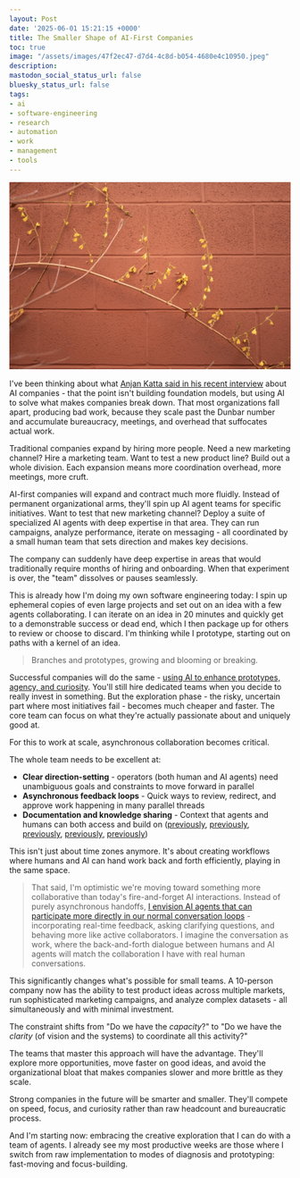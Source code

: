 ```yaml
---
layout: Post
date: '2025-06-01 15:21:15 +0000'
title: The Smaller Shape of AI-First Companies
toc: true
image: "/assets/images/47f2ec47-d7d4-4c8d-b054-4680e4c10950.jpeg"
description:
mastodon_social_status_url: false
bluesky_status_url: false
tags:
- ai
- software-engineering
- research
- automation
- work
- management
- tools
---
```



![branches](/assets/images/47f2ec47-d7d4-4c8d-b054-4680e4c10950.jpeg)

I've been thinking about what [Anjan Katta said in his recent interview](https://www.joshbeckman.org/notes/889671175) about AI companies - that the point isn't building foundation models, but using AI to solve what makes companies break down. That most organizations fall apart, producing bad work, because they scale past the Dunbar number and accumulate bureaucracy, meetings, and overhead that suffocates actual work.

Traditional companies expand by hiring more people. Need a new marketing channel? Hire a marketing team. Want to test a new product line? Build out a whole division. Each expansion means more coordination overhead, more meetings, more cruft.

AI-first companies will expand and contract much more fluidly. Instead of permanent organizational arms, they'll spin up AI agent teams for specific initiatives. Want to test that new marketing channel? Deploy a suite of specialized AI agents with deep expertise in that area. They can run campaigns, analyze performance, iterate on messaging - all coordinated by a small human team that sets direction and makes key decisions.

The company can suddenly have deep expertise in areas that would traditionally require months of hiring and onboarding. When that experiment is over, the "team" dissolves or pauses seamlessly.

This is already how I'm doing my own software engineering today: I spin up ephemeral copies of even large projects and set out on an idea with a few agents collaborating. I can iterate on an idea in 20 minutes and quickly get to a demonstrable success or dead end, which I then package up for others to review or choose to discard. I'm thinking while I prototype, starting out on paths with a kernel of an idea.

> Branches and prototypes, growing and blooming or breaking.

Successful companies will do the same - [using AI to enhance prototypes, agency, and curiosity](https://www.joshbeckman.org/notes/846060336). You'll still hire dedicated teams when you decide to really invest in something. But the exploration phase - the risky, uncertain part where most initiatives fail - becomes much cheaper and faster. The core team can focus on what they're actually passionate about and uniquely good at.

For this to work at scale, asynchronous collaboration becomes critical.

The whole team needs to be excellent at:
- **Clear direction-setting** - operators (both human and AI agents) need unambiguous goals and constraints to move forward in parallel
- **Asynchronous feedback loops** - Quick ways to review, redirect, and approve work happening in many parallel threads
- **Documentation and knowledge sharing** - Context that agents and humans can both access and build on ([previously](https://www.joshbeckman.org/notes/655028693), [previously](https://www.joshbeckman.org/notes/478841261), [previously](https://www.joshbeckman.org/notes/475711741), [previously](https://www.joshbeckman.org/notes/724851287), [previously](https://www.joshbeckman.org/notes/680159531))

This isn't just about time zones anymore. It's about creating workflows where humans and AI can hand work back and forth efficiently, playing in the same space.

> That said, I'm optimistic we're moving toward something more collaborative than today's fire-and-forget AI interactions. Instead of purely asynchronous handoffs, [I envision AI agents that can participate more directly in our normal conversation loops](https://www.joshbeckman.org/notes/01jvz9k8wtx41f439njg9h7a2h) - incorporating real-time feedback, asking clarifying questions, and behaving more like active collaborators. I imagine the conversation as work, where the back-and-forth dialogue between humans and AI agents will match the collaboration I have with real human conversations.

This significantly changes what's possible for small teams. A 10-person company now has the ability to test product ideas across multiple markets, run sophisticated marketing campaigns, and analyze complex datasets - all simultaneously and with minimal investment.

The constraint shifts from "Do we have the _capacity_?" to "Do we have the _clarity_ (of vision and the systems) to coordinate all this activity?"

The teams that master this approach will have the advantage. They'll explore more opportunities, move faster on good ideas, and avoid the organizational bloat that makes companies slower and more brittle as they scale.

Strong companies in the future will be smarter and smaller. They'll compete on speed, focus, and curiosity rather than raw headcount and bureaucratic process.

And I'm starting now: embracing the creative exploration that I can do with a team of agents. I already see my most productive weeks are those where I switch from raw implementation to modes of diagnosis and prototyping: fast-moving and focus-building.
